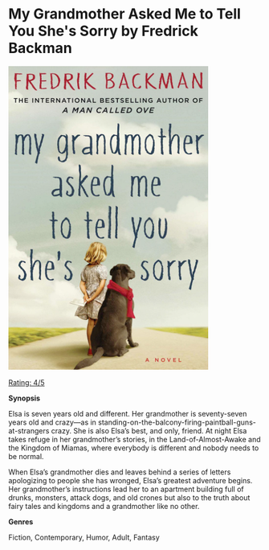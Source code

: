 # My Grandmother Asked Me to Tell You She's Sorry by Fredrick Backman

![alt text](bookimages/grandmother-image.png)

<u> Rating: 4/5 </u>

**Synopsis**

Elsa is seven years old and different. Her grandmother is seventy-seven years old and crazy—as in standing-on-the-balcony-firing-paintball-guns-at-strangers crazy. She is also Elsa’s best, and only, friend. At night Elsa takes refuge in her grandmother’s stories, in the Land-of-Almost-Awake and the Kingdom of Miamas, where everybody is different and nobody needs to be normal.

When Elsa’s grandmother dies and leaves behind a series of letters apologizing to people she has wronged, Elsa’s greatest adventure begins. Her grandmother’s instructions lead her to an apartment building full of drunks, monsters, attack dogs, and old crones but also to the truth about fairy tales and kingdoms and a grandmother like no other.

**Genres**

Fiction, Contemporary, Humor, Adult, Fantasy
